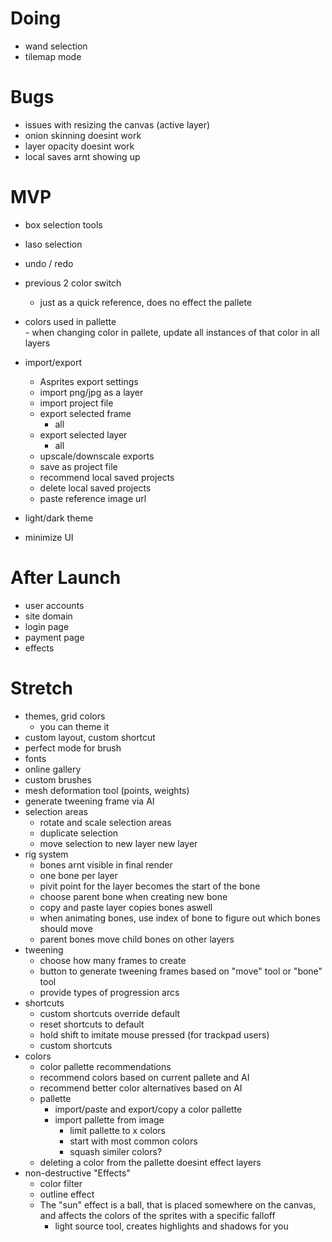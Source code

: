 # Doing
- wand selection 
- tilemap mode 

# Bugs 
- issues with resizing the canvas (active layer)
- onion skinning doesint work
- layer opacity doesint work
- local saves arnt showing up

# MVP
- box selection tools

- laso selection

- undo / redo 

- previous 2 color switch
    - just as a quick reference, does no effect the pallete
 - colors used in pallette  
        - when changing color in pallete, update all instances of that color in all layers 

- import/export 
    - Asprites export settings
    - import png/jpg as a layer 
    - import project file
    - export selected frame 
        - all
    - export selected layer
        - all 
    - upscale/downscale exports
    - save as project file 
    - recommend local saved projects
    - delete local saved projects  
    - paste reference image url 

- light/dark theme

- minimize UI

# After Launch
- user accounts
- site domain 
- login page
- payment page
- effects
  
# Stretch 
- themes, grid colors
    - you can theme it
- custom layout, custom shortcut
- perfect mode for brush
- fonts
- online gallery 
- custom brushes 
- mesh deformation tool (points, weights)
- generate tweening frame via AI    
- selection areas
    - rotate and scale selection areas
    - duplicate selection 
    - move selection to new layer new layer 
- rig system 
    - bones arnt visible in final render 
    - one bone per layer 
    - pivit point for the layer becomes the start of the bone 
    - choose parent bone when creating new bone 
    - copy and paste layer copies bones aswell 
    - when animating bones, use index of bone to figure out which bones should move
    - parent bones move child bones on other layers 
- tweening 
    - choose how many frames to create 
    - button to generate tweening frames based on "move" tool or "bone" tool 
    - provide types of progression arcs 
- shortcuts 
    - custom shortcuts override default
    - reset shortcuts to default
    - hold shift to imitate mouse pressed (for trackpad users)
    - custom shortcuts 
- colors
    - color pallette recommendations 
    - recommend colors based on current pallete and AI 
    - recommend better color alternatives based on AI 
    - pallette 
        - import/paste and export/copy a color pallette 
        - import pallette from image 
            - limit pallette to x colors
            - start with most common colors
            - squash similer colors?
    - deleting a color from the pallette doesint effect layers
- non-destructive "Effects"    
    - color filter
    - outline effect        
    - The "sun" effect is a ball, that is placed somewhere on the canvas, and affects the colors of the sprites with a specific falloff
        - light source tool, creates highlights and shadows for you 





